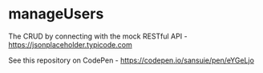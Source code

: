 # manageUsers
The CRUD by connecting with the mock RESTful API - https://jsonplaceholder.typicode.com

See this repository on CodePen - https://codepen.io/sansuie/pen/eYGeLjo
